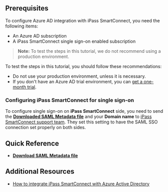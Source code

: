 ## Prerequisites

To configure Azure AD integration with iPass SmartConnect, you need the following items:

- An Azure AD subscription
- A iPass SmartConnect single sign-on enabled subscription

> **Note:**
> To test the steps in this tutorial, we do not recommend using a production environment.

To test the steps in this tutorial, you should follow these recommendations:

- Do not use your production environment, unless it is necessary.
- If you don't have an Azure AD trial environment, you can [get a one-month trial](https://azure.microsoft.com/pricing/free-trial/).

### Configuring iPass SmartConnect for single sign-on

To configure single sign-on on **iPass SmartConnect** side, you need to send the **[Downloaded SAML Metadata file](%metadata:metadataDownloadUrl%)** and your **Domain name** to [iPass SmartConnect support team](mailto:help@ipass.com). They set this setting to have the SAML SSO connection set properly on both sides.

## Quick Reference

* **[Download SAML Metadata file](%metadata:metadataDownloadUrl%)**

## Additional Resources

* [How to integrate iPass SmartConnect with Azure Active Directory](https://docs.microsoft.com/azure/active-directory/saas-apps/ipasssmartconnect-tutorial)
